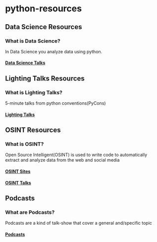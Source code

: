 # python-resources

## Data Science Resources
### What is Data Science?
In Data Science you analyze data using python. 
#### [Data Science Talks](https://github.com/mangafas/python-resources/blob/master/Data-Science/talks.md)

## Lighting Talks Resources
### What is Lighting Talks?
5-minute talks from python conventions(PyCons)
#### [Lighting Talks](https://github.com/mangafas/python-resources/blob/master/Lighting-Talks/talks.md)

## OSINT Resources
### What is OSINT?
Open Source Intelligent(OSINT) is used to write code to automatically extract and analyze data from the web and social media
#### [OSINT Sites](https://github.com/mangafas/python-resources/blob/master/OSINT/sites.md)
#### [OSINT Talks](https://github.com/mangafas/python-resources/blob/master/OSINT/talks.md)

## Podcasts
### What are Podcasts?
Podcasts are a kind of talk-show that cover a general and/specific topic
#### [Podcasts](https://github.com/mangafas/python-resources/blob/master/Podcasts/Sites.md)
